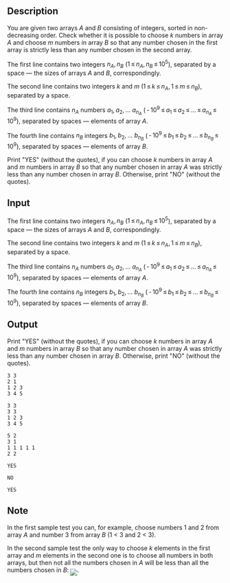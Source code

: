 ## Description

<div><p>You are given two arrays <span class="tex-span"><i>A</i></span> and <span class="tex-span"><i>B</i></span> consisting of integers, <span class="tex-font-style-bf">sorted in non-decreasing order</span>. Check whether it is possible to choose <span class="tex-span"><i>k</i></span> numbers in array <span class="tex-span"><i>A</i></span> and choose <span class="tex-span"><i>m</i></span> numbers in array <span class="tex-span"><i>B</i></span> so that any number chosen in the first array is strictly less than any number chosen in the second array.</p></div><div class="input-specification"><p>The first line contains two integers <span class="tex-span"><i>n</i><sub class="lower-index"><i>A</i></sub>, <i>n</i><sub class="lower-index"><i>B</i></sub></span> (<span class="tex-span">1 ≤ <i>n</i><sub class="lower-index"><i>A</i></sub>, <i>n</i><sub class="lower-index"><i>B</i></sub> ≤ 10<sup class="upper-index">5</sup></span>), separated by a space — the sizes of arrays <span class="tex-span"><i>A</i></span> and <span class="tex-span"><i>B</i></span>, correspondingly.</p><p>The second line contains two integers <span class="tex-span"><i>k</i></span> and <span class="tex-span"><i>m</i></span> (<span class="tex-span">1 ≤ <i>k</i> ≤ <i>n</i><sub class="lower-index"><i>A</i></sub>, 1 ≤ <i>m</i> ≤ <i>n</i><sub class="lower-index"><i>B</i></sub></span>), separated by a space.</p><p>The third line contains <span class="tex-span"><i>n</i><sub class="lower-index"><i>A</i></sub></span> numbers <span class="tex-span"><i>a</i><sub class="lower-index">1</sub>, <i>a</i><sub class="lower-index">2</sub>, ... <i>a</i><sub class="lower-index"><i>n</i><sub class="lower-index"><i>A</i></sub></sub></span> (<span class="tex-span"> - 10<sup class="upper-index">9</sup> ≤ <i>a</i><sub class="lower-index">1</sub> ≤ <i>a</i><sub class="lower-index">2</sub> ≤ ... ≤ <i>a</i><sub class="lower-index"><i>n</i><sub class="lower-index"><i>A</i></sub></sub> ≤ 10<sup class="upper-index">9</sup></span>), separated by spaces — elements of array <span class="tex-span"><i>A</i></span>.</p><p>The fourth line contains <span class="tex-span"><i>n</i><sub class="lower-index"><i>B</i></sub></span> integers <span class="tex-span"><i>b</i><sub class="lower-index">1</sub>, <i>b</i><sub class="lower-index">2</sub>, ... <i>b</i><sub class="lower-index"><i>n</i><sub class="lower-index"><i>B</i></sub></sub></span> (<span class="tex-span"> - 10<sup class="upper-index">9</sup> ≤ <i>b</i><sub class="lower-index">1</sub> ≤ <i>b</i><sub class="lower-index">2</sub> ≤ ... ≤ <i>b</i><sub class="lower-index"><i>n</i><sub class="lower-index"><i>B</i></sub></sub> ≤ 10<sup class="upper-index">9</sup></span>), separated by spaces — elements of array <span class="tex-span"><i>B</i></span>.</p></div><div class="output-specification"><p>Print "<span class="tex-font-style-tt">YES</span>" (without the quotes), if you can choose <span class="tex-span"><i>k</i></span> numbers in array <span class="tex-span"><i>A</i></span> and <span class="tex-span"><i>m</i></span> numbers in array <span class="tex-span"><i>B</i></span> so that any number chosen in array <span class="tex-span"><i>A</i></span> was strictly less than any number chosen in array <span class="tex-span"><i>B</i></span>. Otherwise, print "<span class="tex-font-style-tt">NO</span>" (without the quotes).</p></div>

## Input

<p>The first line contains two integers <span class="tex-span"><i>n</i><sub class="lower-index"><i>A</i></sub>, <i>n</i><sub class="lower-index"><i>B</i></sub></span> (<span class="tex-span">1 ≤ <i>n</i><sub class="lower-index"><i>A</i></sub>, <i>n</i><sub class="lower-index"><i>B</i></sub> ≤ 10<sup class="upper-index">5</sup></span>), separated by a space — the sizes of arrays <span class="tex-span"><i>A</i></span> and <span class="tex-span"><i>B</i></span>, correspondingly.</p><p>The second line contains two integers <span class="tex-span"><i>k</i></span> and <span class="tex-span"><i>m</i></span> (<span class="tex-span">1 ≤ <i>k</i> ≤ <i>n</i><sub class="lower-index"><i>A</i></sub>, 1 ≤ <i>m</i> ≤ <i>n</i><sub class="lower-index"><i>B</i></sub></span>), separated by a space.</p><p>The third line contains <span class="tex-span"><i>n</i><sub class="lower-index"><i>A</i></sub></span> numbers <span class="tex-span"><i>a</i><sub class="lower-index">1</sub>, <i>a</i><sub class="lower-index">2</sub>, ... <i>a</i><sub class="lower-index"><i>n</i><sub class="lower-index"><i>A</i></sub></sub></span> (<span class="tex-span"> - 10<sup class="upper-index">9</sup> ≤ <i>a</i><sub class="lower-index">1</sub> ≤ <i>a</i><sub class="lower-index">2</sub> ≤ ... ≤ <i>a</i><sub class="lower-index"><i>n</i><sub class="lower-index"><i>A</i></sub></sub> ≤ 10<sup class="upper-index">9</sup></span>), separated by spaces — elements of array <span class="tex-span"><i>A</i></span>.</p><p>The fourth line contains <span class="tex-span"><i>n</i><sub class="lower-index"><i>B</i></sub></span> integers <span class="tex-span"><i>b</i><sub class="lower-index">1</sub>, <i>b</i><sub class="lower-index">2</sub>, ... <i>b</i><sub class="lower-index"><i>n</i><sub class="lower-index"><i>B</i></sub></sub></span> (<span class="tex-span"> - 10<sup class="upper-index">9</sup> ≤ <i>b</i><sub class="lower-index">1</sub> ≤ <i>b</i><sub class="lower-index">2</sub> ≤ ... ≤ <i>b</i><sub class="lower-index"><i>n</i><sub class="lower-index"><i>B</i></sub></sub> ≤ 10<sup class="upper-index">9</sup></span>), separated by spaces — elements of array <span class="tex-span"><i>B</i></span>.</p>

## Output

<p>Print "<span class="tex-font-style-tt">YES</span>" (without the quotes), if you can choose <span class="tex-span"><i>k</i></span> numbers in array <span class="tex-span"><i>A</i></span> and <span class="tex-span"><i>m</i></span> numbers in array <span class="tex-span"><i>B</i></span> so that any number chosen in array <span class="tex-span"><i>A</i></span> was strictly less than any number chosen in array <span class="tex-span"><i>B</i></span>. Otherwise, print "<span class="tex-font-style-tt">NO</span>" (without the quotes).</p>





```input1
3 3
2 1
1 2 3
3 4 5

```




```input2
3 3
3 3
1 2 3
3 4 5

```




```input3
5 2
3 1
1 1 1 1 1
2 2

```




```output1
YES

```




```output2
NO

```




```output3
YES

```



## Note

<p>In the first sample test you can, for example, choose numbers 1 and 2 from array <span class="tex-span"><i>A</i></span> and number 3 from array <span class="tex-span"><i>B</i></span> (1 &lt; 3 and 2 &lt; 3).</p><p>In the second sample test the only way to choose <span class="tex-span"><i>k</i></span> elements in the first array and <span class="tex-span"><i>m</i></span> elements in the second one is to choose all numbers in both arrays, but then not all the numbers chosen in <span class="tex-span"><i>A</i></span> will be less than all the numbers chosen in <span class="tex-span"><i>B</i></span>: <img align="middle" class="tex-formula" src="file://zambd5X2.png" style="max-width: 100.0%;max-height: 100.0%;">.</p>

